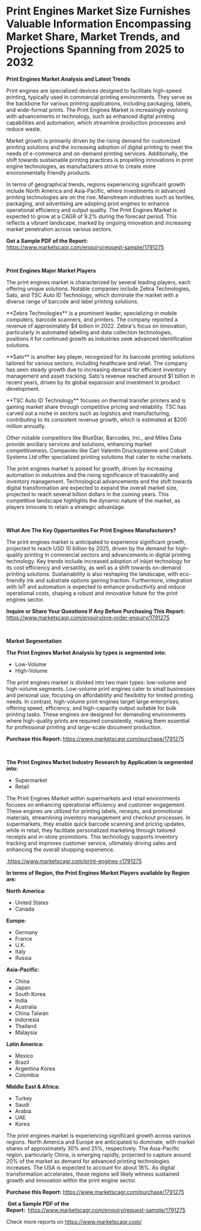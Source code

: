 <p><h1>Print Engines Market Size Furnishes Valuable Information Encompassing Market Share, Market Trends, and Projections Spanning from 2025 to 2032</h1></p><p><strong>Print Engines Market Analysis and Latest Trends</strong></p>
<p><p>Print engines are specialized devices designed to facilitate high-speed printing, typically used in commercial printing environments. They serve as the backbone for various printing applications, including packaging, labels, and wide-format prints. The Print Engines Market is increasingly evolving with advancements in technology, such as enhanced digital printing capabilities and automation, which streamline production processes and reduce waste.</p><p>Market growth is primarily driven by the rising demand for customized printing solutions and the increasing adoption of digital printing to meet the needs of e-commerce and on-demand printing services. Additionally, the shift towards sustainable printing practices is propelling innovations in print engine technologies, as manufacturers strive to create more environmentally friendly products.</p><p>In terms of geographical trends, regions experiencing significant growth include North America and Asia-Pacific, where investments in advanced printing technologies are on the rise. Mainstream industries such as textiles, packaging, and advertising are adopting print engines to enhance operational efficiency and output quality. The Print Engines Market is expected to grow at a CAGR of 9.2% during the forecast period. This reflects a vibrant landscape, marked by ongoing innovation and increasing market penetration across various sectors.</p></p>
<p><strong>Get a Sample PDF of the Report:&nbsp;</strong> <a href="https://www.marketscagr.com/enquiry/request-sample/1791275?utm_campaign=2301&utm_medium=2&utm_source=Github&utm_content=ia&utm_term=18022025&utm_id=print-engines">https://www.marketscagr.com/enquiry/request-sample/1791275</a></p>
<p>&nbsp;</p>
<p><strong>Print Engines Major Market Players</strong></p>
<p><p>The print engines market is characterized by several leading players, each offering unique solutions. Notable companies include Zebra Technologies, Sato, and TSC Auto ID Technology, which dominate the market with a diverse range of barcode and label printing solutions.</p><p>**Zebra Technologies** is a prominent leader, specializing in mobile computers, barcode scanners, and printers. The company reported a revenue of approximately $4 billion in 2022. Zebra's focus on innovation, particularly in automated labeling and data collection technologies, positions it for continued growth as industries seek advanced identification solutions.</p><p>**Sato** is another key player, recognized for its barcode printing solutions tailored for various sectors, including healthcare and retail. The company has seen steady growth due to increasing demand for efficient inventory management and asset tracking. Sato's revenue reached around $1 billion in recent years, driven by its global expansion and investment in product development.</p><p>**TSC Auto ID Technology** focuses on thermal transfer printers and is gaining market share through competitive pricing and reliability. TSC has carved out a niche in sectors such as logistics and manufacturing, contributing to its consistent revenue growth, which is estimated at $200 million annually.</p><p>Other notable competitors like BlueStar, Barcodes, Inc., and Miles Data provide ancillary services and solutions, enhancing market competitiveness. Companies like Carl Valentin Drucksysteme and Cobalt Systems Ltd offer specialized printing solutions that cater to niche markets.</p><p>The print engines market is poised for growth, driven by increasing automation in industries and the rising significance of traceability and inventory management. Technological advancements and the shift towards digital transformation are expected to expand the overall market size, projected to reach several billion dollars in the coming years. This competitive landscape highlights the dynamic nature of the market, as players innovate to retain a strategic advantage.</p></p>
<p>&nbsp;</p>
<p><strong>What Are The Key Opportunities For Print Engines Manufacturers?</strong></p>
<p><p>The print engines market is anticipated to experience significant growth, projected to reach USD 10 billion by 2025, driven by the demand for high-quality printing in commercial sectors and advancements in digital printing technology. Key trends include increased adoption of inkjet technology for its cost efficiency and versatility, as well as a shift towards on-demand printing solutions. Sustainability is also reshaping the landscape, with eco-friendly ink and substrate options gaining traction. Furthermore, integration with IoT and automation is expected to enhance productivity and reduce operational costs, shaping a robust and innovative future for the print engines sector.</p></p>
<p><strong>Inquire or Share Your Questions If Any Before Purchasing This Report:</strong> <a href="https://www.marketscagr.com/enquiry/pre-order-enquiry/1791275?utm_campaign=2301&utm_medium=2&utm_source=Github&utm_content=ia&utm_term=18022025&utm_id=print-engines">https://www.marketscagr.com/enquiry/pre-order-enquiry/1791275</a></p>
<p>&nbsp;</p>
<p><strong>Market Segmentation</strong></p>
<p><strong>The Print Engines Market Analysis by types is segmented into:</strong></p>
<p><ul><li>Low-Volume</li><li>High-Volume</li></ul></p>
<p><p>The print engines market is divided into two main types: low-volume and high-volume segments. Low-volume print engines cater to small businesses and personal use, focusing on affordability and flexibility for limited printing needs. In contrast, high-volume print engines target large enterprises, offering speed, efficiency, and high-capacity output suitable for bulk printing tasks. These engines are designed for demanding environments where high-quality prints are required consistently, making them essential for professional printing and large-scale document production.</p></p>
<p><strong>Purchase this Report:&nbsp;</strong><a href="https://www.marketscagr.com/purchase/1791275?utm_campaign=2301&utm_medium=2&utm_source=Github&utm_content=ia&utm_term=18022025&utm_id=print-engines">https://www.marketscagr.com/purchase/1791275</a></p>
<p>&nbsp;</p>
<p><strong>The Print Engines Market Industry Research by Application is segmented into:</strong></p>
<p><ul><li>Supermarket</li><li>Retail</li></ul></p>
<p><p>The Print Engines Market within supermarkets and retail environments focuses on enhancing operational efficiency and customer engagement. These engines are utilized for printing labels, receipts, and promotional materials, streamlining inventory management and checkout processes. In supermarkets, they enable quick barcode scanning and pricing updates, while in retail, they facilitate personalized marketing through tailored receipts and in-store promotions. This technology supports inventory tracking and improves customer service, ultimately driving sales and enhancing the overall shopping experience.</p></p>
<p><a href="https://www.marketscagr.com/print-engines-r1791275?utm_campaign=2301&utm_medium=2&utm_source=Github&utm_content=ia&utm_term=18022025&utm_id=print-engines">&nbsp;https://www.marketscagr.com/print-engines-r1791275</a></p>
<p><strong>In terms of Region, the Print Engines Market Players available by Region are:</strong></p>
<p>
    <p> <strong> North America: </strong>
        <ul>
            <li>United States</li>
            <li>Canada</li>
        </ul>
        </p> 
    <p> <strong> Europe: </strong>
        <ul>
            <li>Germany</li>
            <li>France</li>
            <li>U.K.</li>
            <li>Italy</li>
            <li>Russia</li>
        </ul>
        </p> 
    <p> <strong> Asia-Pacific: </strong>
        <ul>
            <li>China</li>
            <li>Japan</li>
            <li>South Korea</li>
            <li>India</li>
            <li>Australia</li>
            <li>China Taiwan</li>
            <li>Indonesia</li>
            <li>Thailand</li>
            <li>Malaysia</li>
        </ul>
        </p> 
    <p> <strong> Latin America: </strong>
        <ul>
            <li>Mexico</li>
            <li>Brazil</li>
            <li>Argentina Korea</li>
            <li>Colombia</li>
        </ul>
        </p> 
    <p> <strong> Middle East & Africa: </strong>
        <ul>
            <li>Turkey</li>
            <li>Saudi</li>
            <li>Arabia</li>
            <li>UAE</li>
            <li>Korea</li>
        </ul>
    </p>
    </p>
<p><p>The print engines market is experiencing significant growth across various regions. North America and Europe are anticipated to dominate, with market shares of approximately 30% and 25%, respectively. The Asia-Pacific region, particularly China, is emerging rapidly, projected to capture around 20% of the market as demand for advanced printing technologies increases. The USA is expected to account for about 18%. As digital transformation accelerates, these regions will likely witness sustained growth and innovation within the print engine sector.</p></p>
<p><strong>Purchase this Report: </strong><a href="https://www.marketscagr.com/purchase/1791275?utm_campaign=2301&utm_medium=2&utm_source=Github&utm_content=ia&utm_term=18022025&utm_id=print-engines">https://www.marketscagr.com/purchase/1791275</a></p>
<p>&nbsp;<strong>Get a Sample PDF of the Report:&nbsp;&nbsp;</strong><a href="https://www.marketscagr.com/enquiry/request-sample/1791275?utm_campaign=2301&utm_medium=2&utm_source=Github&utm_content=ia&utm_term=18022025&utm_id=print-engines">https://www.marketscagr.com/enquiry/request-sample/1791275</a></p>
<p><strong></strong></p>
<p>Check more reports on <a href="https://www.marketscagr.com/?utm_campaign=2301&utm_medium=2&utm_source=Github&utm_content=ia&utm_term=18022025&utm_id=print-engines">https://www.marketscagr.com/</a></p>